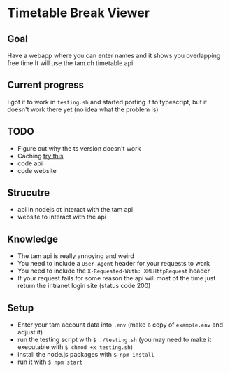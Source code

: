 # Timetable Break Viewer

## Goal
Have a webapp where you can enter names and it shows you overlapping free time
It will use the tam.ch timetable api

## Current progress
I got it to work in `testing.sh` and started porting it to typescript, but it doesn't work there yet (no idea what the problem is)

## TODO
- Figure out why the ts version doesn't work
- Caching [try this](https://github.com/RasCarlito/axios-cache-adapter)
- code api
- code website


## Strucutre

- api in nodejs ot interact with the tam api
- website to interact with the api

## Knowledge

- The tam api is really annoying and weird
- You need to include a `User-Agent` header for your requests to work
- You need to include the `X-Requested-With: XMLHttpRequest` header
- If your request fails for some reason the api will most of the time just return the intranet login site (status code 200)

## Setup
- Enter your tam account data into `.env` (make a copy of `example.env` and adjust it)
- run the testing script with `$ ./testing.sh` (you may need to make it executable with `$ chmod +x testing.sh`)
- install the node.js packages with `$ npm install`
- run it with `$ npm start`